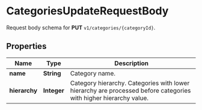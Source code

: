 

# CategoriesUpdateRequestBody

Request body schema for **PUT** `v1/categories/{categoryId}`.

## Properties

| Name | Type | Description |
|------------ | ------------- | ------------- |
|**name** | **String** | Category name. |
|**hierarchy** | **Integer** | Category hierarchy. Categories with lower hierarchy are processed before categories with higher hierarchy value. |



